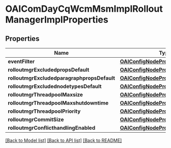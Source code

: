 # OAIComDayCqWcmMsmImplRolloutManagerImplProperties

## Properties
Name | Type | Description | Notes
------------ | ------------- | ------------- | -------------
**eventFilter** | [**OAIConfigNodePropertyString***](OAIConfigNodePropertyString.md) |  | [optional] 
**rolloutmgrExcludedpropsDefault** | [**OAIConfigNodePropertyArray***](OAIConfigNodePropertyArray.md) |  | [optional] 
**rolloutmgrExcludedparagraphpropsDefault** | [**OAIConfigNodePropertyArray***](OAIConfigNodePropertyArray.md) |  | [optional] 
**rolloutmgrExcludednodetypesDefault** | [**OAIConfigNodePropertyArray***](OAIConfigNodePropertyArray.md) |  | [optional] 
**rolloutmgrThreadpoolMaxsize** | [**OAIConfigNodePropertyInteger***](OAIConfigNodePropertyInteger.md) |  | [optional] 
**rolloutmgrThreadpoolMaxshutdowntime** | [**OAIConfigNodePropertyInteger***](OAIConfigNodePropertyInteger.md) |  | [optional] 
**rolloutmgrThreadpoolPriority** | [**OAIConfigNodePropertyDropDown***](OAIConfigNodePropertyDropDown.md) |  | [optional] 
**rolloutmgrCommitSize** | [**OAIConfigNodePropertyInteger***](OAIConfigNodePropertyInteger.md) |  | [optional] 
**rolloutmgrConflicthandlingEnabled** | [**OAIConfigNodePropertyBoolean***](OAIConfigNodePropertyBoolean.md) |  | [optional] 

[[Back to Model list]](../README.md#documentation-for-models) [[Back to API list]](../README.md#documentation-for-api-endpoints) [[Back to README]](../README.md)


